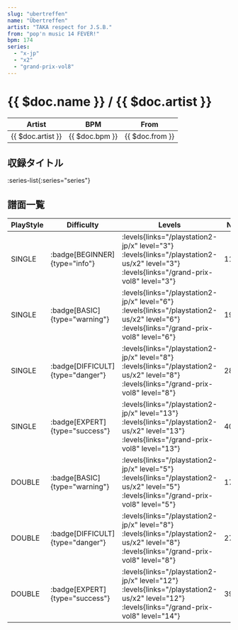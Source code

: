 ```yaml
---
slug: "ubertreffen"
name: "Übertreffen"
artist: "TAKA respect for J.S.B."
from: "pop'n music 14 FEVER!"
bpm: 174
series:
  - "x-jp"
  - "x2"
  - "grand-prix-vol8"
---
```


# {{ $doc.name }} / {{ $doc.artist }}

|Artist|BPM|From|
|------|---|----|
|{{ $doc.artist }}|{{ $doc.bpm }}|{{ $doc.from }}|

## 収録タイトル

:series-list{:series="series"}

## 譜面一覧

|PlayStyle|Difficulty|Levels|Notes|Movie|
|---------|----------|------|-----|-----|
|SINGLE| :badge[BEGINNER]{type="info"}| :levels{links="/playstation2-jp/x" level="3"} :levels{links="/playstation2-us/x2" level="3"} :levels{links="/grand-prix-vol8" level="3"}|116/0||
|SINGLE| :badge[BASIC]{type="warning"}| :levels{links="/playstation2-jp/x" level="6"} :levels{links="/playstation2-us/x2" level="6"} :levels{links="/grand-prix-vol8" level="6"}|196/14||
|SINGLE| :badge[DIFFICULT]{type="danger"}| :levels{links="/playstation2-jp/x" level="8"} :levels{links="/playstation2-us/x2" level="8"} :levels{links="/grand-prix-vol8" level="8"}|286/7||
|SINGLE| :badge[EXPERT]{type="success"}| :levels{links="/playstation2-jp/x" level="13"} :levels{links="/playstation2-us/x2" level="13"} :levels{links="/grand-prix-vol8" level="13"}|405/9||
|DOUBLE| :badge[BASIC]{type="warning"}| :levels{links="/playstation2-jp/x" level="5"} :levels{links="/playstation2-us/x2" level="5"} :levels{links="/grand-prix-vol8" level="5"}|179/5||
|DOUBLE| :badge[DIFFICULT]{type="danger"}| :levels{links="/playstation2-jp/x" level="8"} :levels{links="/playstation2-us/x2" level="8"} :levels{links="/grand-prix-vol8" level="8"}|277/8||
|DOUBLE| :badge[EXPERT]{type="success"}| :levels{links="/playstation2-jp/x" level="12"} :levels{links="/playstation2-us/x2" level="12"} :levels{links="/grand-prix-vol8" level="14"}|391/3||
